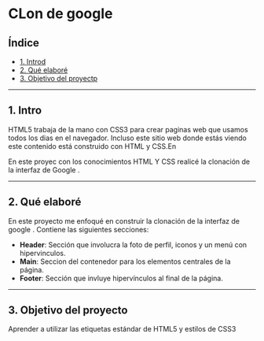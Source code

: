 # CLon de google

## Índice

*  [1. Introd](#)
*  [2. Qué elaboré](#)
*  [3.   Objetivo del proyectp](#)
****

##  1. Intro 

HTML5 trabaja de la mano con CSS3 para crear paginas web que usamos todos los dias en el navegador. Incluso este sitio web donde estás viendo este contenido está construido con HTML y CSS.En

En este proyec con los conocimientos HTML Y CSS realicé la clonación de la interfaz de Google .
**** 

## 2. Qué elaboré 

En este proyecto me enfoqué en construir la clonación de la interfaz de google . Contiene las siguientes secciones: 
* **Header**: Sección que involucra la foto de perfil, iconos y un menú con hipervinculos. 
*  **Main**: Seccion del contenedor para los elementos centrales de la página.
* **Footer**: Sección que invluye hipervínculos al final de la página. 
****

## 3.   Objetivo del proyecto
Aprender a utilizar las etiquetas estándar de HTML5 y estilos de CSS3
